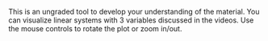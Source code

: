 This is an ungraded tool to develop your understanding of the material. You can visualize linear systems
with 3 variables discussed in the videos. Use the mouse controls to rotate the plot or zoom in/out.

